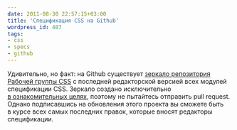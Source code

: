 ```yaml
---
date: 2011-08-30 22:57:15+03:00
title: 'Спецификация CSS на Github'
wordpress_id: 407
tags:
- css
- specs
- github
---
```


Удивительно, но факт: на Github существует [зеркало репозитория Рабочей группы CSS][1] с последней редакторской версией всех модулей спецификации CSS. Зеркало создано исключительно [в ознакомительных целях][2], поэтому не пытайтесь отправить pull request. Однако подписавшись на обновления этого проекта вы сможете быть в курсе всех самых последних правок, которые вносят редакторы спецификации.

[1]: https://github.com/benschwarz/csswg-mirror
[2]: https://github.com/benschwarz/csswg-mirror/wiki
